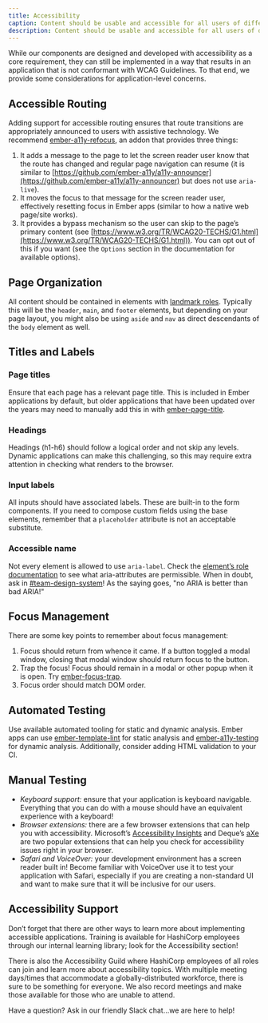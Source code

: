```yaml
---
title: Accessibility
caption: Content should be usable and accessible for all users of differing abilities.
description: Content should be usable and accessible for all users of differing abilities.
---
```


While our components are designed and developed with accessibility as a core requirement, they can still be implemented in a way that results in an application that is not conformant with WCAG Guidelines. To that end, we provide some considerations for application-level concerns.

## Accessible Routing

Adding support for accessible routing ensures that route transitions are appropriately announced to users with assistive technology. We recommend [ember-a11y-refocus](https://github.com/ember-a11y/ember-a11y-refocus), an addon that provides three things:

1. It adds a message to the page to let the screen reader user know that the route has changed and regular page navigation can resume (it is similar to [https://github.com/ember-a11y/a11y-announcer](https://github.com/ember-a11y/a11y-announcer) but does not use `aria-live`).
2. It moves the focus to that message for the screen reader user, effectively resetting focus in Ember apps (similar to how a native web page/site works).
3. It provides a bypass mechanism so the user can skip to the page’s primary content (see [https://www.w3.org/TR/WCAG20-TECHS/G1.html](https://www.w3.org/TR/WCAG20-TECHS/G1.html)). You can opt out of this if you want (see the `Options` section in the documentation for available options).

## Page Organization

All content should be contained in elements with [landmark roles](https://www.w3.org/TR/wai-aria/#landmark_roles). Typically this will be the `header`, `main`, and `footer` elements, but depending on your page layout, you might also be using `aside` and `nav` as direct descendants of the `body` element as well.

## Titles and Labels

### Page titles

Ensure that each page has a relevant page title. This is included in Ember applications by default, but older applications that have been updated over the years may need to manually add this in with [ember-page-title](https://github.com/ember-cli/ember-page-title).

### Headings

Headings (h1-h6) should follow a logical order and not skip any levels. Dynamic applications can make this challenging, so this may require extra attention in checking what renders to the browser.

### Input labels

All inputs should have associated labels. These are built-in to the form components. If you need to compose custom fields using the base elements, remember that a `placeholder` attribute is not an acceptable substitute.

### Accessible name

Not every element is allowed to use `aria-label`. Check the [element’s role documentation](https://www.w3.org/TR/wai-aria/#role_definitions) to see what aria-attributes are permissible. When in doubt, ask in [#team-design-system](https://hashicorp.slack.com/archives/C7KTUHNUS)! As the saying goes, "no ARIA is better than bad ARIA!"

## Focus Management

There are some key points to remember about focus management:

1. Focus should return from whence it came. If a button toggled a modal window, closing that modal window should return focus to the button.
2. Trap the focus! Focus should remain in a modal or other popup when it is open. Try [ember-focus-trap](https://github.com/josemarluedke/ember-focus-trap).
3. Focus order should match DOM order.

## Automated Testing

Use available automated tooling for static and dynamic analysis. Ember apps can use [ember-template-lint](https://github.com/ember-template-lint/ember-template-lint) for static analysis and [ember-a11y-testing](https://github.com/ember-a11y/ember-a11y-testing) for dynamic analysis. Additionally, consider adding HTML validation to your CI.

## Manual Testing

- *Keyboard support:* ensure that your application is keyboard navigable. Everything that you can do with a mouse should have an equivalent experience with a keyboard!
- *Browser extensions:* there are a few browser extensions that can help you with accessibility. Microsoft’s [Accessibility Insights](https://accessibilityinsights.io/) and Deque’s [aXe](https://www.deque.com/axe/browser-extensions/) are two popular extensions that can help you check for accessibility issues right in your browser.
- *Safari and VoiceOver:* your development environment has a screen reader built in! Become familiar with VoiceOver use it to test your application with Safari, especially if you are creating a non-standard UI and want to make sure that it will be inclusive for our users.

## Accessibility Support

Don’t forget that there are other ways to learn more about implementing accessible applications. Training is available for HashiCorp employees through our internal learning library; look for the Accessibility section!

There is also the Accessibility Guild where HashiCorp employees of all roles can join and learn more about accessibility topics. With multiple meeting days/times that accommodate a globally-distributed workforce, there is sure to be something for everyone. We also record meetings and make those available for those who are unable to attend.

Have a question? Ask in our friendly Slack chat...we are here to help!
